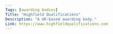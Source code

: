 ```yaml
---
Tags: [awarding bodies]
Title: "Highfield Qualifications"
Description: "A UK-based awarding body."
Link: https://www.highfieldqualifications.com
---
```

